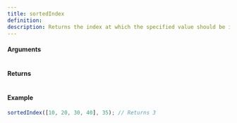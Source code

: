 ```yaml
---
title: sortedIndex
definition: 
description: Returns the index at which the specified value should be inserted into the
---
```



#### Arguments


```bash

```


#### Returns


```bash

```


#### Example


```ts
sortedIndex([10, 20, 30, 40], 35); // Returns 3
```